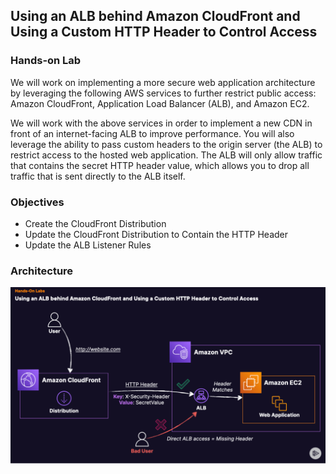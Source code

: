 ## Using an ALB behind Amazon CloudFront and Using a Custom HTTP Header to Control Access

### Hands-on Lab

We will work on implementing a more secure web application architecture by leveraging the following AWS services to further restrict public access: Amazon CloudFront, Application Load Balancer (ALB), and Amazon EC2.

We will work with the above services in order to implement a new CDN in front of an internet-facing ALB to improve performance. You will also leverage the ability to pass custom headers to the origin server (the ALB) to restrict access to the hosted web application. The ALB will only allow traffic that contains the secret HTTP header value, which allows you to drop all traffic that is sent directly to the ALB itself.


### Objectives

- Create the CloudFront Distribution
- Update the CloudFront Distribution to Contain the HTTP Header
- Update the ALB Listener Rules

### Architecture
![alt text](https://github.com/TristanLinoD/AWS/blob/main/ALBwithCDN/Architectures/ALBwithCDN.png)
